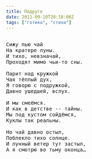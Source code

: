 ```yaml
---
title: Подруге
date: 2011-09-10T20:18:00Z
tags: ["готика", "стихи"]
---
```


<pre>

Сижу пью чай
На кратере луны.
И тихо, невзначай,
Проходят мимо чьи-то сны.

Парит над кружкой
Чая тёплый дух,
Я говорю с подружкой,
Давно ушедшей, вслух.

И мы смеёмся.
И как в детстве -- тайны.
Мы под кустом сойдёмся,
Куклы так реальны.

Но чай давно остыл,
Поблекло тихо солнце.
И лунный ветер тут застыл,
А я смотрю во тьму оконца…

</pre>